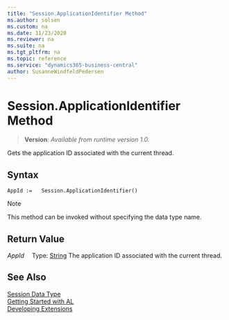 ```yaml
---
title: "Session.ApplicationIdentifier Method"
ms.author: solsen
ms.custom: na
ms.date: 11/23/2020
ms.reviewer: na
ms.suite: na
ms.tgt_pltfrm: na
ms.topic: reference
ms.service: "dynamics365-business-central"
author: SusanneWindfeldPedersen
---
```

[//]: # (START>DO_NOT_EDIT)
[//]: # (IMPORTANT:Do not edit any of the content between here and the END>DO_NOT_EDIT.)
[//]: # (Any modifications should be made in the .xml files in the ModernDev repo.)
# Session.ApplicationIdentifier Method
> **Version**: _Available from runtime version 1.0._

Gets the application ID associated with the current thread.


## Syntax
```
AppId :=   Session.ApplicationIdentifier()
```
> [!NOTE]
> This method can be invoked without specifying the data type name.


## Return Value
*AppId*
&emsp;Type: [String](../string/string-data-type.md)
The application ID associated with the current thread.


[//]: # (IMPORTANT: END>DO_NOT_EDIT)
## See Also
[Session Data Type](session-data-type.md)  
[Getting Started with AL](../../devenv-get-started.md)  
[Developing Extensions](../../devenv-dev-overview.md)
